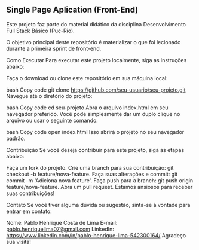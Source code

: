 ## Single Page Aplication (Front-End)
Este projeto faz parte do material didático da disciplina Desenvolvimento Full Stack Básico (Puc-Rio).

O objetivo principal deste repositório é materializar o que foi lecionado durante a primeira sprint de front-end.

Como Executar
Para executar este projeto localmente, siga as instruções abaixo:

Faça o download ou clone este repositório em sua máquina local:

bash
Copy code
git clone https://github.com/seu-usuario/seu-projeto.git
Navegue até o diretório do projeto:

bash
Copy code
cd seu-projeto
Abra o arquivo index.html em seu navegador preferido. Você pode simplesmente dar um duplo clique no arquivo ou usar o seguinte comando:

bash
Copy code
open index.html
Isso abrirá o projeto no seu navegador padrão.

Contribuição
Se você deseja contribuir para este projeto, siga as etapas abaixo:

Faça um fork do projeto.
Crie uma branch para sua contribuição: git checkout -b feature/nova-feature.
Faça suas alterações e commit: git commit -m 'Adiciona nova feature'.
Faça push para a branch: git push origin feature/nova-feature.
Abra um pull request.
Estamos ansiosos para receber suas contribuições!

Contato
Se você tiver alguma dúvida ou sugestão, sinta-se à vontade para entrar em contato:

Nome: Pablo Henrique Costa de Lima
E-mail: pablo.henriquelima07@gmail.com
LinkedIn: https://www.linkedin.com/in/pablo-henrique-lima-542300164/
Agradeço sua visita!
